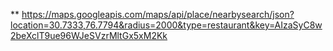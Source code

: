 ** https://maps.googleapis.com/maps/api/place/nearbysearch/json?location=30.7333,76.7794&radius=2000&type=restaurant&key=AIzaSyC8w2beXclT9ue96WJeSVzrMltGx5xM2Kk